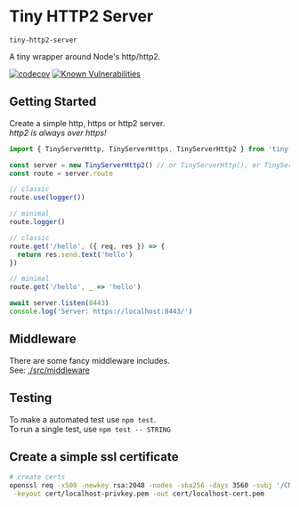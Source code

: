 # Tiny HTTP2 Server

`tiny-http2-server`

A tiny wrapper around Node's http/http2.

[![codecov](https://codecov.io/gh/yandeu/tiny-http2-server/branch/main/graph/badge.svg)](https://app.codecov.io/gh/yandeu/tiny-http2-server)
[![Known Vulnerabilities](https://snyk.io/test/github/yandeu/tiny-http2-server/badge.svg)](https://snyk.io/test/github/yandeu/tiny-http2-server)

## Getting Started

Create a simple http, https or http2 server.  
_http2 is always over https!_

```ts
import { TinyServerHttp, TinyServerHttps, TinyServerHttp2 } from 'tiny-server'

const server = new TinyServerHttp2() // or TinyServerHttp(), or TinyServerHttps()
const route = server.route

// classic
route.use(logger())

// minimal
route.logger()

// classic
route.get('/hello', ({ req, res }) => {
  return res.send.text('hello')
})

// minimal
route.get('/hello', _ => 'hello')

await server.listen(8443)
console.log('Server: https://localhost:8443/')
```

## Middleware

There are some fancy middleware includes.  
See: [./src/middleware](https://github.com/yandeu/tiny-http2-server/tree/main/src/middleware)

## Testing

To make a automated test use `npm test`.  
To run a single test, use `npm test -- STRING`

## Create a simple ssl certificate

```bash
# create certs
openssl req -x509 -newkey rsa:2048 -nodes -sha256 -days 3560 -subj '/CN=localhost' \
 -keyout cert/localhost-privkey.pem -out cert/localhost-cert.pem
```
